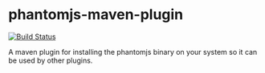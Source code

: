 phantomjs-maven-plugin
======================

[![Build Status](https://travis-ci.org/klieber/phantomjs-maven-plugin.png)](https://travis-ci.org/klieber/phantomjs-maven-plugin)

A maven plugin for installing the phantomjs binary on your system so it can be used by other plugins.
